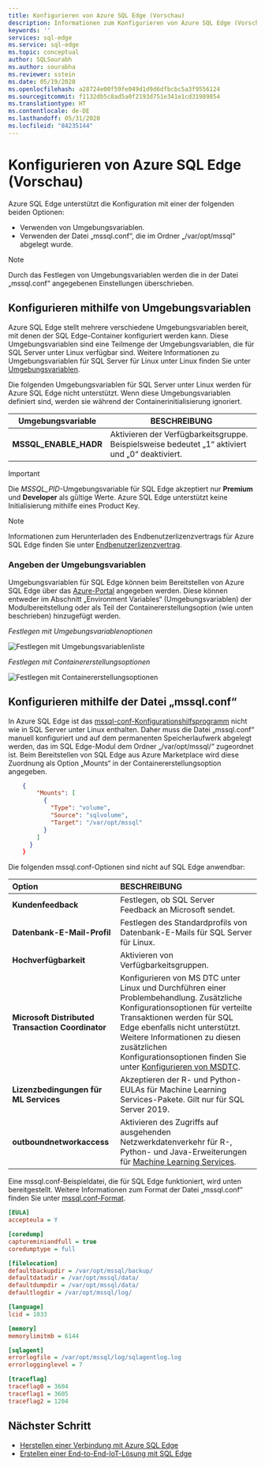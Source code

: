 ```yaml
---
title: Konfigurieren von Azure SQL Edge (Vorschau)
description: Informationen zum Konfigurieren von Azure SQL Edge (Vorschau)
keywords: ''
services: sql-edge
ms.service: sql-edge
ms.topic: conceptual
author: SQLSourabh
ms.author: sourabha
ms.reviewer: sstein
ms.date: 05/19/2020
ms.openlocfilehash: a28724e00f59fe049d1d9d6dfbcbc5a3f9556124
ms.sourcegitcommit: f1132db5c8ad5a0f2193d751e341e1cd31989854
ms.translationtype: HT
ms.contentlocale: de-DE
ms.lasthandoff: 05/31/2020
ms.locfileid: "84235144"
---
```

# <a name="configure-azure-sql-edge-preview"></a>Konfigurieren von Azure SQL Edge (Vorschau)

Azure SQL Edge unterstützt die Konfiguration mit einer der folgenden beiden Optionen:

- Verwenden von Umgebungsvariablen.
- Verwenden der Datei „mssql.conf“, die im Ordner „/var/opt/mssql“ abgelegt wurde.

> [!NOTE]
> Durch das Festlegen von Umgebungsvariablen werden die in der Datei „mssql.conf“ angegebenen Einstellungen überschrieben.

## <a name="configure-using-environment-variables"></a>Konfigurieren mithilfe von Umgebungsvariablen

Azure SQL Edge stellt mehrere verschiedene Umgebungsvariablen bereit, mit denen der SQL Edge-Container konfiguriert werden kann. Diese Umgebungsvariablen sind eine Teilmenge der Umgebungsvariablen, die für SQL Server unter Linux verfügbar sind. Weitere Informationen zu Umgebungsvariablen für SQL Server für Linux unter Linux finden Sie unter [Umgebungsvariablen](/sql/linux/sql-server-linux-configure-environment-variables/).

Die folgenden Umgebungsvariablen für SQL Server unter Linux werden für Azure SQL Edge nicht unterstützt. Wenn diese Umgebungsvariablen definiert sind, werden sie während der Containerinitialisierung ignoriert.

| Umgebungsvariable | BESCHREIBUNG |
|-----|-----|
| **MSSQL_ENABLE_HADR** | Aktivieren der Verfügbarkeitsgruppe. Beispielsweise bedeutet „1“ aktiviert und „0“ deaktiviert. |

> [!IMPORTANT]
> Die *MSSQL_PID*-Umgebungsvariable für SQL Edge akzeptiert nur **Premium** und **Developer** als gültige Werte. Azure SQL Edge unterstützt keine Initialisierung mithilfe eines Product Key.

> [!NOTE]
> Informationen zum Herunterladen des Endbenutzerlizenzvertrags für Azure SQL Edge finden Sie unter [Endbenutzerlizenzvertrag](https://go.microsoft.com/fwlink/?linkid=2128283).

### <a name="specifying-the-environment-variables"></a>Angeben der Umgebungsvariablen

Umgebungsvariablen für SQL Edge können beim Bereitstellen von Azure SQL Edge über das [Azure-Portal](deploy-portal.md) angegeben werden. Diese können entweder im Abschnitt „Environment Variables“ (Umgebungsvariablen) der Modulbereitstellung oder als Teil der Containererstellungsoption (wie unten beschrieben) hinzugefügt werden.

*Festlegen mit Umgebungsvariablenoptionen*

![Festlegen mit Umgebungsvariablenliste](media/configure/set-environment-variables.png)

*Festlegen mit Containererstellungsoptionen*

![Festlegen mit Containererstellungsoptionen](media/configure/set-environment-variables-using-create-options.png)

## <a name="configure-using-mssqlconf-file"></a>Konfigurieren mithilfe der Datei „mssql.conf“

In Azure SQL Edge ist das [mssql-conf-Konfigurationshilfsprogramm](/sql/linux/sql-server-linux-configure-mssql-conf/) nicht wie in SQL Server unter Linux enthalten. Daher muss die Datei „mssql.conf“ manuell konfiguriert und auf dem permanenten Speicherlaufwerk abgelegt werden, das im SQL Edge-Modul dem Ordner „/var/opt/mssql/“ zugeordnet ist. Beim Bereitstellen von SQL Edge aus Azure Marketplace wird diese Zuordnung als Option „Mounts“ in der Containererstellungsoption angegeben.

```json
    {
        "Mounts": [
          {
            "Type": "volume",
            "Source": "sqlvolume",
            "Target": "/var/opt/mssql"
          }
        ]
      }
    }
```

Die folgenden mssql.conf-Optionen sind nicht auf SQL Edge anwendbar:

|Option|BESCHREIBUNG|
|:---|:---|
|**Kundenfeedback** | Festlegen, ob SQL Server Feedback an Microsoft sendet. |
|**Datenbank-E-Mail-Profil** | Festlegen des Standardprofils von Datenbank-E-Mails für SQL Server für Linux. |
|**Hochverfügbarkeit** | Aktivieren von Verfügbarkeitsgruppen. |
|**Microsoft Distributed Transaction Coordinator** | Konfigurieren von MS DTC unter Linux und Durchführen einer Problembehandlung. Zusätzliche Konfigurationsoptionen für verteilte Transaktionen werden für SQL Edge ebenfalls nicht unterstützt. Weitere Informationen zu diesen zusätzlichen Konfigurationsoptionen finden Sie unter [Konfigurieren von MSDTC](https://docs.microsoft.com/sql/linux/sql-server-linux-configure-mssql-conf#msdtc). |
|**Lizenzbedingungen für ML Services** | Akzeptieren der R- und Python-EULAs für Machine Learning Services-Pakete. Gilt nur für SQL Server 2019.|
|**outboundnetworkaccess** |Aktivieren des Zugriffs auf ausgehenden Netzwerkdatenverkehr für R-, Python- und Java-Erweiterungen für [Machine Learning Services](/sql/linux/sql-server-linux-setup-machine-learning/).|

Eine mssql.conf-Beispieldatei, die für SQL Edge funktioniert, wird unten bereitgestellt. Weitere Informationen zum Format der Datei „mssql.conf“ finden Sie unter [mssql.conf-Format](https://docs.microsoft.com/sql/linux/sql-server-linux-configure-mssql-conf#mssql-conf-format).

```ini
[EULA]
accepteula = Y

[coredump]
captureminiandfull = true
coredumptype = full

[filelocation]
defaultbackupdir = /var/opt/mssql/backup/
defaultdatadir = /var/opt/mssql/data/
defaultdumpdir = /var/opt/mssql/data/
defaultlogdir = /var/opt/mssql/log/

[language]
lcid = 1033

[memory]
memorylimitmb = 6144

[sqlagent]
errorlogfile = /var/opt/mssql/log/sqlagentlog.log
errorlogginglevel = 7

[traceflag]
traceflag0 = 3604
traceflag1 = 3605
traceflag2 = 1204
```

## <a name="next-step"></a>Nächster Schritt

- [Herstellen einer Verbindung mit Azure SQL Edge](connect.md)
- [Erstellen einer End-to-End-IoT-Lösung mit SQL Edge](tutorial-deploy-azure-resources.md)
